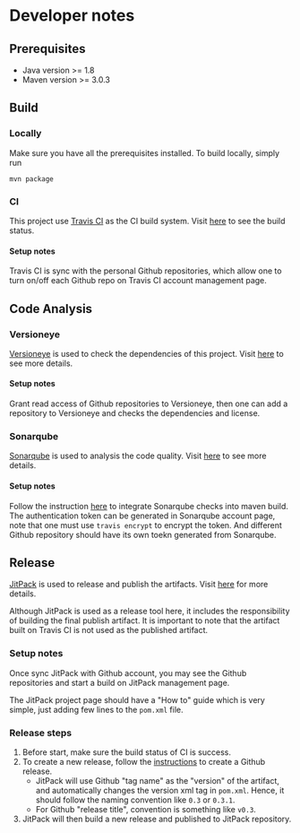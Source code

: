 # Developer notes

## Prerequisites
  * Java version >= 1.8
  * Maven version >= 3.0.3

## Build
### Locally

Make sure you have all the prerequisites installed.
To build locally, simply run 

```
mvn package
```

### CI

This project use [Travis CI](https://travis-ci.org/) as the CI build system. 
Visit [here](https://travis-ci.org/scw1109/dimensional-config) to see the build status.
 
#### Setup notes

Travis CI is sync with the personal Github repositories, 
which allow one to turn on/off each Github repo on Travis CI account management page.

## Code Analysis

### Versioneye

[Versioneye](https://www.versioneye.com/) is used to check the dependencies of this project.
Visit [here](https://www.versioneye.com/user/projects/584d185fbcc3a2004edfbe4b) to see more details.

#### Setup notes

Grant read access of Github repositories to Versioneye, 
then one can add a repository to Versioneye and checks the dependencies and license.

### Sonarqube

[Sonarqube](https://sonarqube.com/) is used to analysis the code quality.
Visit [here](https://sonarqube.com/dashboard?id=com.github.scw1109%3Adimensional-config) to see more details.

#### Setup notes

Follow the instruction [here](https://docs.travis-ci.com/user/sonarqube/#SonarQube-Scanner-for-Maven) to integrate Sonarqube checks into maven build.
The authentication token can be generated in Sonarqube account page, 
note that one must use ```travis encrypt``` to encrypt the token. And different Github repository should have its own toekn generated from Sonarqube.

## Release

[JitPack](https://jitpack.io/) is used to release and publish the artifacts.
Visit [here](https://jitpack.io/#scw1109/dimensional-config) for more details.

Although JitPack is used as a release tool here, 
it includes the responsibility of building the final publish artifact.
It is important to note that the artifact built on Travis CI is not used as the published artifact.

### Setup notes

Once sync JitPack with Github account, 
you may see the Github repositories and start a build on JitPack management page.

The JitPack project page should have a "How to" guide which is very simple, just adding few lines to the ```pom.xml```
 file.
 
### Release steps

 1. Before start, make sure the build status of CI is success.
 1. To create a new release, follow the [instructions](https://github.com/blog/1547-release-your-software) to create a Github release.
    * JitPack will use Github "tag name" as the "version" of the artifact, 
    and automatically changes the version xml tag in ```pom.xml```. 
    Hence, it should follow the naming convention like ```0.3``` or ```0.3.1```.
    * For Github "release title", convention is something like ```v0.3```.     
 1. JitPack will then build a new release and published to JitPack repository.  